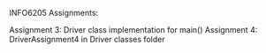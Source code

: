 INFO6205 Assignments:

Assignment 3: Driver class implementation for main()
Assignment 4: DriverAssignment4 in Driver classes folder
